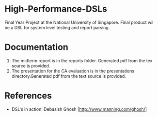 High-Performance-DSLs
=====================

Final Year Project at the National University of Singapore. Final product wil be a DSL for system level testing and report parsing.

Documentation
=============

1. The midterm report is in the reports folder. Generated pdf from the tex source is provided. 
2. The presentation for the CA evaluation is in the presentations directory.Generated pdf from the text source is provided.


References
=========

* DSL's in action: Debasish Ghosh [http://www.manning.com/ghosh/]
